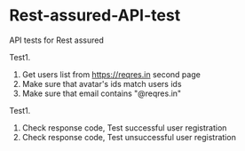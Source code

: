 # Rest-assured-API-test

API tests for Rest assured

Test1.
1. Get users list from https://reqres.in second page
2. Make sure that avatar's ids match users ids
3. Make sure that email contains "@reqres.in"

Test1.
1. Check response code, Test successful user registration
2. Check response code, Test unsuccessful user registration

